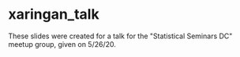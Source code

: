 # xaringan_talk

These slides were created for a talk for the "Statistical Seminars DC" meetup group, given on 5/26/20.

